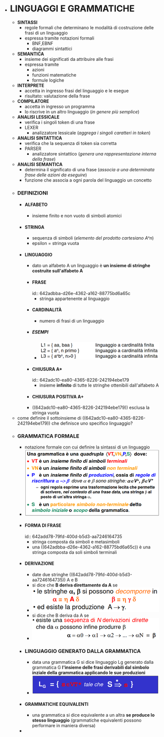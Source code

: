 - # LINGUAGGI E GRAMMATICHE
	- **SINTASSI**
		- regole formali che determinano le modalità di costruzione delle frasi di un linguaggio
		- espressa tramite notazioni formali
			- BNF,EBNF
			- diagrammi sintattici
	- **SEMANTICA**
		- insieme dei significati da attribuire alle frasi
		- espressa tramite
			- azioni
			- funzioni matematiche
			- formule logiche
	- **INTERPRETE**
		- accetta in ingresso frasi del linguaggio e le esegue
		- risultato: valutazione della frase
	- **COMPILATORE**
		- accetta in ingresso un programma
		- lo riscrive in un altro linguaggio (*in genere più semplice*)
	- **ANALISI LESSICALE**
		- verifica i singoli token di una frase
		- LEXER
			- analizzatore lessicale (*aggrega i singoli caratteri in token*)
	- **ANALISI SINTATTICA**
		- verifica che la sequenza di token sia corretta
		- PARSER
			- analizzatore sintattico (*genera una rappresentazione interna della frase*)
	- **ANALISI SEMANTICA**
		- determina il significato di una frase (*associa a una determinata frase delle azioni da eseguire*)
		- funzione che associa a ogni parola del linguaggio un concetto
	- ### DEFINIZIONI
		- #### ALFABETO
			- insieme finito e non vuoto di simboli atomici
		- #### STRINGA
			- sequenza di simboli (*elemento del prodotto cartesiano A^n*)
			- epsilon = stringa vuota
		- #### LINGUAGGIO
			- dato un alfabeto A un linguaggio è **un insieme di stringhe costruite sull'alfabeto A**
			- #### FRASE
			  id:: 642adbba-d26e-4362-a162-88775bd6a65c
				- stringa appartenente al linguaggio
			- #### CARDINALITÀ
				- numero di frasi di un linguaggio
			- ##### ESEMPI
				- ![image.png](../assets/image_1680530447048_0.png)
			- #### CHIUSURA A*
			  id:: 642adc10-ea80-4365-8226-242194ebe179
				- insieme **infinito** di tutte le stringhe ottenibili dall'alfabeto A
			- #### CHIUSURA POSITIVA A+
			- ((642adc10-ea80-4365-8226-242194ebe179)) esclusa la stringa vuota
	- come definire il sottoinsieme di ((642adc10-ea80-4365-8226-242194ebe179)) che definisce uno specifico linguaggio?
	- ### GRAMMATICA FORMALE
		- notazione formale con cui definire la sintassi di un linguaggio
		- ![image.png](../assets/image_1680530807258_0.png)
		- #### FORMA DI FRASE
		  id:: 642add78-79fd-400d-b5d3-aa7246164735
			- stringa composta da simboli e metasimboli
			- una ((642adbba-d26e-4362-a162-88775bd6a65c)) è una stringa composta da soli simboli terminali
		- #### DERIVAZIONE
			- date due stringhe ((642add78-79fd-400d-b5d3-aa7246164735)) A e B
			- si dice che **B deriva direttamente da A** se
			- ![image.png](../assets/image_1680533495408_0.png)
			- si dice che B deriva da A se
			- ![image.png](../assets/image_1680533623961_0.png)
		- ### LINGUAGGIO GENERATO DALLA GRAMMATICA
			- data una grammatica G si dice linguaggio Lg generato dalla grammatica G **l'insieme delle frasi derivabili dal simbolo inziale della grammatica applicando le sue produzioni**
			- ![image.png](../assets/image_1680533783439_0.png)
		- #### GRAMMATICHE EQUIVALENTI
			- una grammatica si dice equivalente a un altra **se produce lo stesso linguaggio** (grammatiche equivalenti possono performare in maniera diversa)
		-